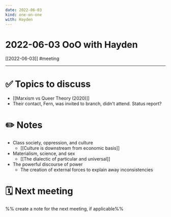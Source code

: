 ```yaml
---
date: 2022-06-03
kind: one-on-one
with: Hayden
---
```

# 2022-06-03 OoO with Hayden
[[2022-06-03]]
#meeting

---
# ✅ Topics to discuss
- [[Marxism vs Queer Theory (2020)]]
- Their contact, Fern, was invited to branch, didn't attend. Status report?

# ✏️ Notes
- Class society, oppression, and culture
	- [[Culture is downstream from economic basis]]
- Materialism, science, and sex
	- [[The dialectic of particular and universal]]
- The powerful discourse of power
	- The creation of external forces to explain away inconsistencies

# 🗓 Next meeting
%% create a note for the next meeting, if applicable%%